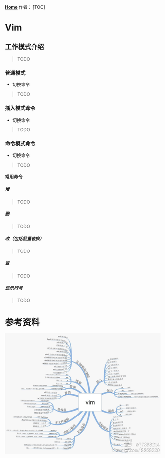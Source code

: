 **[Home](../../Menu.md)**
作者：
[TOC]
# Vim
## 工作模式介绍
>TODO
### 普通模式
* 切换命令
>TODO
### 插入模式命令
* 切换命令
>TODO
### 命令模式命令
* 切换命令
>TODO
#### 常用命令
##### 增
>TODO
##### 删
>TODO
##### 改（包括批量替换）
>TODO
##### 查
>TODO
##### 显示行号
>TODO

# 参考资料
![](image/Vim/Vim.jpg)